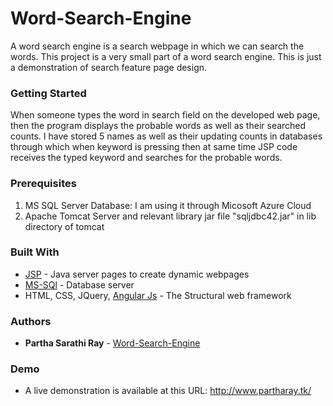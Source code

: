 # Word-Search-Engine

A word search engine is a search webpage in which we can search the words. This project is a very small part of a word search engine.
This is just a demonstration of search feature page design.

### Getting Started

When someone types the word in search field on the developed web page, then
the program displays the probable words as well as their searched counts.
I have stored 5 names as well as their updating counts in databases through which 
when keyword is pressing then at same time JSP code receives the typed keyword and searches for the probable words.

### Prerequisites

1. MS SQL Server Database: I am using it through Micosoft Azure Cloud<br/>
2. Apache Tomcat Server and relevant library jar file "sqljdbc42.jar" in lib directory of tomcat

### Built With

* [JSP](www.oracle.com/technetwork/java/javaee/jsp/) - Java server pages to create dynamic webpages
* [MS-SQl](https://www.microsoft.com/en-in/sql-server/sql-server-2016) - Database server
* HTML, CSS, JQuery, [Angular Js](https://www.w3schools.com/angular/) - The Structural web framework

### Authors
* **Partha Sarathi Ray** - [Word-Search-Engine](https://github.com/Word-Search-Engine)

### Demo
* A live demonstration is available at this URL: http://www.partharay.tk/





